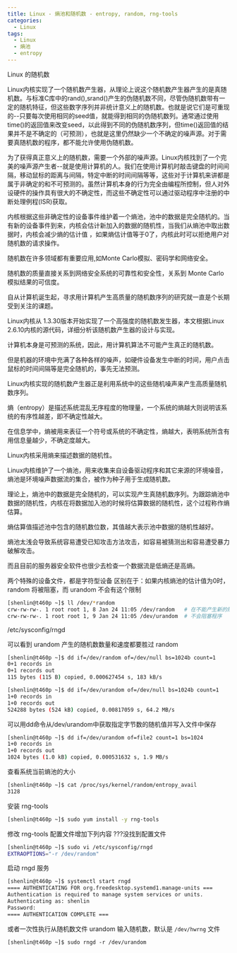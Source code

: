 ```yaml
---
title: Linux - 熵池和随机数 - entropy, random, rng-tools
categories:
  - Linux
tags:
  - Linux
  - 熵池
  - entropy
---
```


Linux 的随机数

<!--more-->

Linux内核实现了一个随机数产生器，从理论上说这个随机数产生器产生的是真随机数。与标准C库中的rand(),srand()产生的伪随机数不同，尽管伪随机数带有一定的随机特征，但这些数字序列并非统计意义上的随机数。也就是说它们是可重现的--只要每次使用相同的seed值，就能得到相同的伪随机数列。通常通过使用time()的返回值来改变seed，以此得到不同的伪随机数序列，但time()返回值的结果并不是不确定的（可预测），也就是这里仍然缺少一个不确定的噪声源。对于需要真随机数的程序，都不能允许使用伪随机数。

为了获得真正意义上的随机数，需要一个外部的噪声源。Linux内核找到了一个完美的噪声源产生者--就是使用计算机的人。我们在使用计算机时敲击键盘的时间间隔，移动鼠标的距离与间隔，特定中断的时间间隔等等，这些对于计算机来讲都是属于非确定的和不可预测的。虽然计算机本身的行为完全由编程所控制，但人对外设硬件的操作具有很大的不确定性，而这些不确定性可以通过驱动程序中注册的中断处理例程(ISR)获取。

内核根据这些非确定性的设备事件维护着一个熵池，池中的数据是完全随机的。当有新的设备事件到来，内核会估计新加入的数据的随机性，当我们从熵池中取出数据时，内核会减少熵的估计值 ，如果熵估计值等于0了，内核此时可以拒绝用户对随机数的请求操作。


随机数在许多领域都有重要应用,如Monte Carlo模拟、密码学和网络安全。

随机数的质量直接关系到网络安全系统的可靠性和安全性，关系到 Monte Carlo模拟结果的可信度。

自从计算机诞生起，寻求用计算机产生高质量的随机数序列的研究就一直是个长期受到关注的课题。

Linux内核从 1.3.30版本开始实现了一个高强度的随机数发生器，本文根据Linux 2.6.10内核的源代码，详细分析该随机数产生器的设计与实现。

计算机本身是可预测的系统，因此，用计算机算法不可能产生真正的随机数。

但是机器的环境中充满了各种各样的噪声，如硬件设备发生中断的时间，用户点击鼠标的时间间隔等是完全随机的，事先无法预测。

Linux内核实现的随机数产生器正是利用系统中的这些随机噪声来产生高质量随机数序列。



熵（entropy）是描述系统混乱无序程度的物理量，一个系统的熵越大则说明该系统的有序性越差，即不确定性越大。

在信息学中，熵被用来表征一个符号或系统的不确定性，熵越大，表明系统所含有用信息量越少，不确定度越大。

Linux内核采用熵来描述数据的随机性。

Linux内核维护了一个熵池，用来收集来自设备驱动程序和其它来源的环境噪音，熵池是环境噪声数据流的集合，被作为种子用于生成随机数。

理论上，熵池中的数据是完全随机的，可以实现产生真随机数序列。为跟踪熵池中数据的随机性，内核在将数据加入池的时候将估算数据的随机性，这个过程称作熵估算。

熵估算值描述池中包含的随机数位数，其值越大表示池中数据的随机性越好。


熵池太浅会导致系统容易遭受已知攻击方法攻击，如容易被猜测出和容易遭受暴力破解攻击。

而且目前的服务器安全软件也很少去检查一个数据流是低熵还是高熵。

两个特殊的设备文件，都是字符型设备
区别在于：如果内核熵池的估计值为0时，random 将被阻塞，而 urandom 不会有这个限制
```bash
[shenlin@t460p ~]$ ll /dev/*random
crw-rw-rw-. 1 root root 1, 8 Jan 24 11:05 /dev/random   # 在不能产生新的随机数时会阻塞程序
crw-rw-rw-. 1 root root 1, 9 Jan 24 11:05 /dev/urandom  # 不会阻塞程序
```

/etc/sysconfig/rngd

可以看到 urandom 产生的随机数数量和速度都要胜过 random
```bash
[shenlin@t460p ~]$ dd if=/dev/random of=/dev/null bs=1024b count=1
0+1 records in
0+1 records out
115 bytes (115 B) copied, 0.000627454 s, 183 kB/s

[shenlin@t460p ~]$ dd if=/dev/urandom of=/dev/null bs=1024b count=1
1+0 records in
1+0 records out
524288 bytes (524 kB) copied, 0.00817059 s, 64.2 MB/s
```

可以用dd命令从/dev/urandom中获取指定字节数的随机值并写入文件中保存
```bash
[shenlin@t460p ~]$ dd if=/dev/urandom of=file2 count=1 bs=1024
1+0 records in
1+0 records out
1024 bytes (1.0 kB) copied, 0.000531632 s, 1.9 MB/s
```

查看系统当前熵池的大小
```bash
[shenlin@t460p ~]$ cat /proc/sys/kernel/random/entropy_avail 
3128
```

安装 rng-tools
```bash
[shenlin@t460p ~]$ sudo yum install -y rng-tools
```

修改 rng-tools 配置文件增加下列内容 ???没找到配置文件
```bash
[shenlin@t460p ~]$ sudo vi /etc/sysconfig/rngd
EXTRAOPTIONS="-r /dev/random"
```

启动 rngd 服务
```bash
[shenlin@t460p ~]$ systemctl start rngd
==== AUTHENTICATING FOR org.freedesktop.systemd1.manage-units ===
Authentication is required to manage system services or units.
Authenticating as: shenlin
Password: 
==== AUTHENTICATION COMPLETE ===
```

或者一次性执行从随机数文件 urandom 输入随机数，默认是 `/dev/hwrng` 文件
```
[shenlin@t460p ~]$ sudo rngd -r /dev/urandom
```
